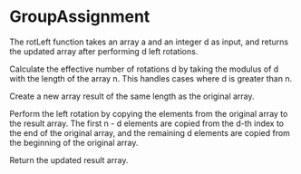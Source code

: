 # GroupAssignment

The rotLeft function takes an array a and an integer d as input, and returns the updated array after performing d left rotations.

Calculate the effective number of rotations d by taking the modulus of d with the length of the array n. This handles cases where d is greater than n.

Create a new array result of the same length as the original array.

Perform the left rotation by copying the elements from the original array to the result array. The first n - d elements are copied from the d-th index to the end of the original array, and the remaining d elements are copied from the beginning of the original array.

Return the updated result array.
